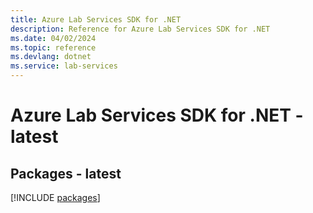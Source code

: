 ```yaml
---
title: Azure Lab Services SDK for .NET
description: Reference for Azure Lab Services SDK for .NET
ms.date: 04/02/2024
ms.topic: reference
ms.devlang: dotnet
ms.service: lab-services
---
```

# Azure Lab Services SDK for .NET - latest
## Packages - latest
[!INCLUDE [packages](lab-services-index.md)]